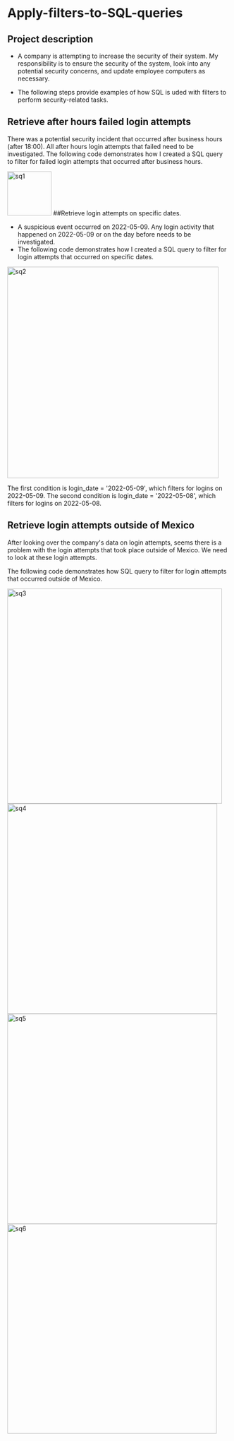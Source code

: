 # Apply-filters-to-SQL-queries
## Project description
* A company is attempting to increase the security of their system. My responsibility is to ensure the security of the system, look into any potential security concerns, and update employee computers as necessary. 

* The following steps provide examples of how  SQL is uded with filters to perform security-related tasks.
## Retrieve after hours failed login attempts

There was a potential security incident that occurred after business hours (after 18:00). All after hours login attempts that failed need to be investigated.
The following code demonstrates how I created a SQL query to filter for failed login attempts that occurred after business hours.

<img width="100" alt="sq1" src="https://github.com/Melaku23/Apply-filters-to-SQL-queries/assets/24359349/ef455dc4-fe48-40f6-a3d9-2f5865546c06">
##Retrieve login attempts on specific dates.

* A suspicious event occurred on 2022-05-09. Any login activity that happened on 2022-05-09 or on the day before needs to be investigated.
* The following code demonstrates how I created a SQL query to filter for login attempts that occurred on specific dates.


<img width="479" alt="sq2" src="https://github.com/Melaku23/Apply-filters-to-SQL-queries/assets/24359349/c9c3df7a-ba03-424e-b91b-979f26eca79e">

The first condition is login_date = '2022-05-09', which filters for logins on 2022-05-09. The second condition is login_date = '2022-05-08', which filters for logins on 2022-05-08.

## Retrieve login attempts outside of Mexico

After looking over the company's data on login attempts, seems there is a problem with the login attempts that took place outside of Mexico. We need to look at these login attempts.

The following code demonstrates how SQL query to filter for login attempts that occurred outside of Mexico. 


<img width="487" alt="sq3" src="https://github.com/Melaku23/Apply-filters-to-SQL-queries/assets/24359349/46e4a7ef-c37a-49e2-8b06-7560ffa787f4">


<img width="476" alt="sq4" src="https://github.com/Melaku23/Apply-filters-to-SQL-queries/assets/24359349/bd506a84-b9f0-4b56-a084-298f2fdf5ae2">

<img width="476" alt="sq5" src="https://github.com/Melaku23/Apply-filters-to-SQL-queries/assets/24359349/40753c55-d2bd-4dcc-ae07-d8b693c2c5ad">


<img width="475" alt="sq6" src="https://github.com/Melaku23/Apply-filters-to-SQL-queries/assets/24359349/e6c35d14-1c79-4c09-a12a-7969c269b319">

